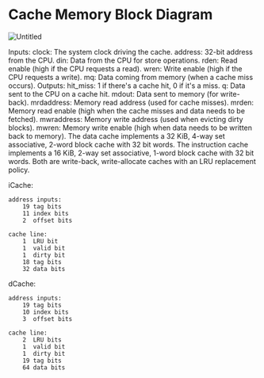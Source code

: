 # Cache Memory Block Diagram
![Untitled](https://github.com/user-attachments/assets/101c1724-ca1c-4bd7-95bd-595ae7fa72fc)

Inputs:
clock: The system clock driving the cache.
address: 32-bit address from the CPU.
din: Data from the CPU for store operations.
rden: Read enable (high if the CPU requests a read).
wren: Write enable (high if the CPU requests a write).
mq: Data coming from memory (when a cache miss occurs).
Outputs:
hit_miss: 1 if there's a cache hit, 0 if it's a miss.
q: Data sent to the CPU on a cache hit.
mdout: Data sent to memory (for write-back).
mrdaddress: Memory read address (used for cache misses).
mrden: Memory read enable (high when the cache misses and data needs to be fetched).
mwraddress: Memory write address (used when evicting dirty blocks).
mwren: Memory write enable (high when data needs to be written back to memory).
The data cache implements a 32 KiB, 4-way set associative, 2-word block cache with 32 bit words. 
The instruction cache implements a 16 KiB, 2-way set associative, 1-word block cache with 32 bit words. 
Both are write-back, write-allocate caches with an LRU replacement policy.


iCache:

	address inputs:
		19 tag bits
		11 index bits
		2  offset bits

	cache line:
		1  LRU bit
		1  valid bit
		1  dirty bit
		18 tag bits
		32 data bits
		
dCache:

	address inputs:
		19 tag bits
		10 index bits
		3  offset bits

	cache line:
		2  LRU bits
		1  valid bit
		1  dirty bit
		19 tag bits
		64 data bits
